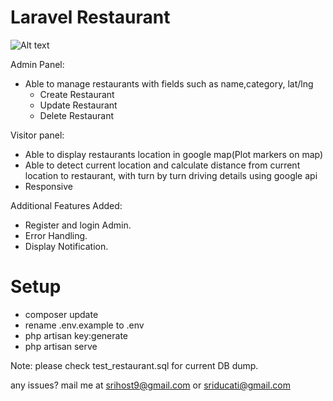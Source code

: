 # Laravel Restaurant

![Alt text](/public/screenshot.jpeg?raw=true "Find distance using from current location to restaurant using Laravel")

Admin Panel:
- Able to manage restaurants with fields such as name,category, lat/lng
	- Create Restaurant
	- Update Restaurant
	- Delete Restaurant

Visitor panel:
- Able to display restaurants location in google map(Plot markers on map)
- Able to detect current location and calculate distance from current location to restaurant, with turn by turn driving details using google api
- Responsive

Additional Features Added:

- Register and login Admin.
- Error Handling.
- Display Notification.

# Setup

- composer update
- rename .env.example to .env
- php artisan key:generate
- php artisan serve

Note: please check test_restaurant.sql for current DB dump.

any issues? mail me at srihost9@gmail.com or sriducati@gmail.com